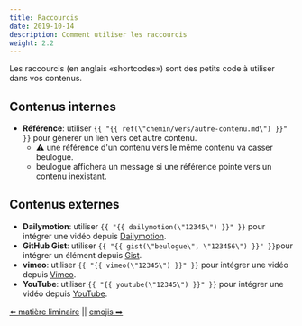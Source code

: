 ```yaml
---
title: Raccourcis
date: 2019-10-14
description: Comment utiliser les raccourcis
weight: 2.2
---
```


Les raccourcis (en anglais «shortcodes») sont des petits code à utiliser dans vos contenus.

## Contenus internes

- **Référence**: utiliser `{{ "{{ ref(\"chemin/vers/autre-contenu.md\") }}" }}` pour générer un lien vers cet autre contenu.
	- :warning: une référence d'un contenu vers le même contenu va casser beulogue.
	- beulogue affichera un message si une référence pointe vers un contenu inexistant.

## Contenus externes

- **Dailymotion**: utiliser `{{ "{{ dailymotion(\"12345\") }}" }}` pour intégrer une vidéo depuis [Dailymotion](https://www.dailymotion.com/).
- **GitHub Gist**: utiliser `{{ "{{ gist(\"beulogue\", \"123456\") }}" }}`pour intégrer un élément depuis [Gist](https://help.github.com/en/articles/about-gists).
- **vimeo**: utiliser `{{ "{{ vimeo(\"12345\") }}" }}` pour intégrer une vidéo depuis [Vimeo](https://www.vimeo.com/).
- **YouTube**: utiliser `{{ "{{ youtube(\"12345\") }}" }}` pour intégrer une vidéo depuis [YouTube](https://www.youtube.com/).

[⬅️ matière liminaire](/fr/content/front-matter.html) || [emojis ➡️](/fr/content/emojis.html)
